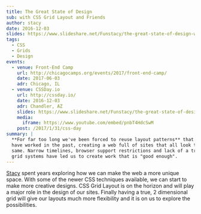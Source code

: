 ```yaml
---
title: The Great State of Design
sub: with CSS Grid Layout and Friends
author: stacy
date: 2016-12-03
slides: https://www.slideshare.net/Funstacy/the-great-state-of-design-with-css-grid-layout-and-friends
tags:
  - CSS
  - Grids
  - Design
events:
  - venue: Front-End Camp
    url: http://chicagocamps.org/events/2017/front-end-camp/
    date: 2017-06-03
    adr: Chicago, IL
  - venue: CSSDay.io
    url: http://cssday.io/
    date: 2016-12-03
    adr: Chandler, AZ
    slides: https://www.slideshare.net/Funstacy/the-great-state-of-design-with-css-grid-layout-and-friends
    media:
      iframe: https://www.youtube.com/embed/pnbT4HdcSwM
    post: /2017/1/31/css-day
summary: |
  **For far too long we've been forced to reuse layout patterns** that
  have worked in the past, creating a web full of sites that all look the
  same. Narrow timelines, browser support restrictions and lack of a true
  grid systems have led us to create work that is "good enough".
---
```


[Stacy] spent years exploring how we can make the web a more unique
space. With some of the newer CSS techniques available, we can start to
make more creative designs. CSS Grid Layout is on the horizon and will
play a major role in the design of our sites. Finally having a true, 2
dimensional grid will give our layouts much more flexibility and it is
on us to explore the possibilities.

[Stacy]: /authors/stacy
